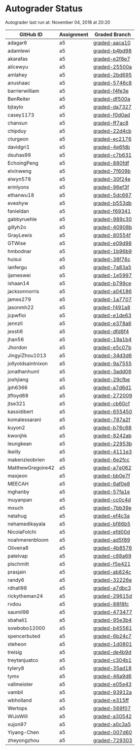 # Autograder Status
Autograder last run at: November 04, 2018 at 20:20

| GitHub ID | Assignment | Graded Branch |
|-----------|------------|---------------|
| adagar6 | a5 | [graded-aaca10](https://github.com/Fall2018COMP401-001/a5-adagar6/tree/graded-aaca10) | 
| adamlewi | a5 | [graded-b4bd98](https://github.com/Fall2018COMP401-001/a5-adamlewi/tree/graded-b4bd98) | 
| akarafas | a5 | [graded-e2f8e7](https://github.com/Fall2018COMP401-001/a5-akarafas/tree/graded-e2f8e7) | 
| alicewyu | a5 | [graded-25500a](https://github.com/Fall2018COMP401-001/a5-alicewyu/tree/graded-25500a) | 
| amlahey | a5 | [graded-2bd695](https://github.com/Fall2018COMP401-001/a5-amlahey/tree/graded-2bd695) | 
| anushaac | a5 | [graded-5746c8](https://github.com/Fall2018COMP401-001/a5-anushaac/tree/graded-5746c8) | 
| barrierwilliam | a5 | [graded-f4fe3e](https://github.com/Fall2018COMP401-001/a5-barrierwilliam/tree/graded-f4fe3e) | 
| BenReiter | a5 | [graded-df500a](https://github.com/Fall2018COMP401-001/a5-BenReiter/tree/graded-df500a) | 
| bjtaylo | a5 | [graded-da7327](https://github.com/Fall2018COMP401-001/a5-bjtaylo/tree/graded-da7327) | 
| casey1173 | a5 | [graded-f0d0ad](https://github.com/Fall2018COMP401-001/a5-casey1173/tree/graded-f0d0ad) | 
| chansun | a5 | [graded-ff7ac8](https://github.com/Fall2018COMP401-001/a5-chansun/tree/graded-ff7ac8) | 
| chipduy | a5 | [graded-22d4cb](https://github.com/Fall2018COMP401-001/a5-chipduy/tree/graded-22d4cb) | 
| cturgeon | a5 | [graded-ec2176](https://github.com/Fall2018COMP401-001/a5-cturgeon/tree/graded-ec2176) | 
| davidgri1 | a5 | [graded-4e6fdb](https://github.com/Fall2018COMP401-001/a5-davidgri1/tree/graded-4e6fdb) | 
| dsuhas99 | a5 | [graded-c7b631](https://github.com/Fall2018COMP401-001/a5-dsuhas99/tree/graded-c7b631) | 
| EchoingPeng | a5 | [graded-880fdf](https://github.com/Fall2018COMP401-001/a5-EchoingPeng/tree/graded-880fdf) | 
| elvinweng | a5 | [graded-7f609b](https://github.com/Fall2018COMP401-001/a5-elvinweng/tree/graded-7f609b) | 
| elwyn578 | a5 | [graded-30f24e](https://github.com/Fall2018COMP401-001/a5-elwyn578/tree/graded-30f24e) | 
| erinlyons | a5 | [graded-96ef3f](https://github.com/Fall2018COMP401-001/a5-erinlyons/tree/graded-96ef3f) | 
| ethanwu18 | a5 | [graded-5dc667](https://github.com/Fall2018COMP401-001/a5-ethanwu18/tree/graded-5dc667) | 
| eveshyw | a5 | [graded-b553db](https://github.com/Fall2018COMP401-001/a5-eveshyw/tree/graded-b553db) | 
| fanieldan | a5 | [graded-f69341](https://github.com/Fall2018COMP401-001/a5-fanieldan/tree/graded-f69341) | 
| gabbyruehle | a5 | [graded-989c30](https://github.com/Fall2018COMP401-001/a5-gabbyruehle/tree/graded-989c30) | 
| gillyh2o | a5 | [graded-40908b](https://github.com/Fall2018COMP401-001/a5-gillyh2o/tree/graded-40908b) | 
| GrayLewis | a5 | [graded-80554f](https://github.com/Fall2018COMP401-001/a5-GrayLewis/tree/graded-80554f) | 
| GTWise | a5 | [graded-e09d98](https://github.com/Fall2018COMP401-001/a5-GTWise/tree/graded-e09d98) | 
| hmbodnar | a5 | [graded-1b96b9](https://github.com/Fall2018COMP401-001/a5-hmbodnar/tree/graded-1b96b9) | 
| huisui | a5 | [graded-38f76c](https://github.com/Fall2018COMP401-001/a5-huisui/tree/graded-38f76c) | 
| ianfergu | a5 | [graded-7a83a5](https://github.com/Fall2018COMP401-001/a5-ianfergu/tree/graded-7a83a5) | 
| ijameswei | a5 | [graded-1e5997](https://github.com/Fall2018COMP401-001/a5-ijameswei/tree/graded-1e5997) | 
| ishaan14 | a5 | [graded-b799ce](https://github.com/Fall2018COMP401-001/a5-ishaan14/tree/graded-b799ce) | 
| jacksonnorris | a5 | [graded-a04186](https://github.com/Fall2018COMP401-001/a5-jacksonnorris/tree/graded-a04186) | 
| james279 | a5 | [graded-1a7707](https://github.com/Fall2018COMP401-001/a5-james279/tree/graded-1a7707) | 
| jasonmh22 | a5 | [graded-f491a8](https://github.com/Fall2018COMP401-001/a5-jasonmh22/tree/graded-f491a8) | 
| jcpwfloi | a5 | [graded-e1de63](https://github.com/Fall2018COMP401-001/a5-jcpwfloi/tree/graded-e1de63) | 
| jennzli | a5 | [graded-e378a6](https://github.com/Fall2018COMP401-001/a5-jennzli/tree/graded-e378a6) | 
| jessti6 | a5 | [graded-dfd8f4](https://github.com/Fall2018COMP401-001/a5-jessti6/tree/graded-dfd8f4) | 
| jhan56 | a5 | [graded-19a1b4](https://github.com/Fall2018COMP401-001/a5-jhan56/tree/graded-19a1b4) | 
| Jhordon | a5 | [graded-e5c07b](https://github.com/Fall2018COMP401-001/a5-Jhordon/tree/graded-e5c07b) | 
| JingyiZhou1013 | a5 | [graded-34d3d6](https://github.com/Fall2018COMP401-001/a5-JingyiZhou1013/tree/graded-34d3d6) | 
| jollyoldsaintnixon | a5 | [graded-9a7555](https://github.com/Fall2018COMP401-001/a5-jollyoldsaintnixon/tree/graded-9a7555) | 
| jonathanhuml | a5 | [graded-3add06](https://github.com/Fall2018COMP401-001/a5-jonathanhuml/tree/graded-3add06) | 
| joshjiang | a5 | [graded-29cfbe](https://github.com/Fall2018COMP401-001/a5-joshjiang/tree/graded-29cfbe) | 
| jph6366 | a5 | [graded-a7d6d1](https://github.com/Fall2018COMP401-001/a5-jph6366/tree/graded-a7d6d1) | 
| jtfloyd88 | a5 | [graded-272009](https://github.com/Fall2018COMP401-001/a5-jtfloyd88/tree/graded-272009) | 
| jtse321 | a5 | [graded-cb60cf](https://github.com/Fall2018COMP401-001/a5-jtse321/tree/graded-cb60cf) | 
| kassidibert | a5 | [graded-655450](https://github.com/Fall2018COMP401-001/a5-kassidibert/tree/graded-655450) | 
| komalessarani | a5 | [graded-787a2f](https://github.com/Fall2018COMP401-001/a5-komalessarani/tree/graded-787a2f) | 
| kuyon2 | a5 | [graded-b76c68](https://github.com/Fall2018COMP401-001/a5-kuyon2/tree/graded-b76c68) | 
| kwonjhk | a5 | [graded-8242ab](https://github.com/Fall2018COMP401-001/a5-kwonjhk/tree/graded-8242ab) | 
| leungkean | a5 | [graded-22953b](https://github.com/Fall2018COMP401-001/a5-leungkean/tree/graded-22953b) | 
| lkeilly | a5 | [graded-4111e3](https://github.com/Fall2018COMP401-001/a5-lkeilly/tree/graded-4111e3) | 
| makenzieobrien | a5 | [graded-6e2fcc](https://github.com/Fall2018COMP401-001/a5-makenzieobrien/tree/graded-6e2fcc) | 
| MatthewGregoire42 | a5 | [graded-a7e062](https://github.com/Fall2018COMP401-001/a5-MatthewGregoire42/tree/graded-a7e062) | 
| maxjeon | a5 | [graded-bb0e7f](https://github.com/Fall2018COMP401-001/a5-maxjeon/tree/graded-bb0e7f) | 
| MEECAH | a5 | [graded-6af0e8](https://github.com/Fall2018COMP401-001/a5-MEECAH/tree/graded-6af0e8) | 
| mghanby | a5 | [graded-57fa1e](https://github.com/Fall2018COMP401-001/a5-mghanby/tree/graded-57fa1e) | 
| muyanpan | a5 | [graded-cc0c4d](https://github.com/Fall2018COMP401-001/a5-muyanpan/tree/graded-cc0c4d) | 
| mxuch | a5 | [graded-7bb39e](https://github.com/Fall2018COMP401-001/a5-mxuch/tree/graded-7bb39e) | 
| natahug | a5 | [graded-ef4c3a](https://github.com/Fall2018COMP401-001/a5-natahug/tree/graded-ef4c3a) | 
| nehamedikayala | a5 | [graded-bf86b5](https://github.com/Fall2018COMP401-001/a5-nehamedikayala/tree/graded-bf86b5) | 
| NicolaFolchi | a5 | [graded-efd00d](https://github.com/Fall2018COMP401-001/a5-NicolaFolchi/tree/graded-efd00d) | 
| noahmerenbloom | a5 | [graded-ad5f89](https://github.com/Fall2018COMP401-001/a5-noahmerenbloom/tree/graded-ad5f89) | 
| Oliveira8 | a5 | [graded-4b8576](https://github.com/Fall2018COMP401-001/a5-Oliveira8/tree/graded-4b8576) | 
| patelvap | a5 | [graded-c88a69](https://github.com/Fall2018COMP401-001/a5-patelvap/tree/graded-c88a69) | 
| plschmitt | a5 | [graded-f5e421](https://github.com/Fall2018COMP401-001/a5-plschmitt/tree/graded-f5e421) | 
| prasjain | a5 | [graded-ab824c](https://github.com/Fall2018COMP401-001/a5-prasjain/tree/graded-ab824c) | 
| randy6 | a5 | [graded-32226e](https://github.com/Fall2018COMP401-001/a5-randy6/tree/graded-32226e) | 
| rdhall98 | a5 | [graded-a7dbc3](https://github.com/Fall2018COMP401-001/a5-rdhall98/tree/graded-a7dbc3) | 
| rickytheman24 | a5 | [graded-29615d](https://github.com/Fall2018COMP401-001/a5-rickytheman24/tree/graded-29615d) | 
| rvdou | a5 | [graded-88f8fc](https://github.com/Fall2018COMP401-001/a5-rvdou/tree/graded-88f8fc) | 
| saumil98 | a5 | [graded-473477](https://github.com/Fall2018COMP401-001/a5-saumil98/tree/graded-473477) | 
| sbahali1 | a5 | [graded-95e3b4](https://github.com/Fall2018COMP401-001/a5-sbahali1/tree/graded-95e3b4) | 
| sowbobo12000 | a5 | [graded-b45561](https://github.com/Fall2018COMP401-001/a5-sowbobo12000/tree/graded-b45561) | 
| spencerbuted | a5 | [graded-6b24c7](https://github.com/Fall2018COMP401-001/a5-spencerbuted/tree/graded-6b24c7) | 
| steheon | a5 | [graded-1d0801](https://github.com/Fall2018COMP401-001/a5-steheon/tree/graded-1d0801) | 
| treisig | a5 | [graded-de4b9d](https://github.com/Fall2018COMP401-001/a5-treisig/tree/graded-de4b9d) | 
| treytanjuatco | a5 | [graded-c304b1](https://github.com/Fall2018COMP401-001/a5-treytanjuatco/tree/graded-c304b1) | 
| tylery8 | a5 | [graded-35ad18](https://github.com/Fall2018COMP401-001/a5-tylery8/tree/graded-35ad18) | 
| tymx | a5 | [graded-46a9d6](https://github.com/Fall2018COMP401-001/a5-tymx/tree/graded-46a9d6) | 
| vallmeister | a5 | [graded-e05e43](https://github.com/Fall2018COMP401-001/a5-vallmeister/tree/graded-e05e43) | 
| vambil | a5 | [graded-93912a](https://github.com/Fall2018COMP401-001/a5-vambil/tree/graded-93912a) | 
| wbholland | a5 | [graded-e315ff](https://github.com/Fall2018COMP401-001/a5-wbholland/tree/graded-e315ff) | 
| Wertops | a5 | [graded-569f07](https://github.com/Fall2018COMP401-001/a5-Wertops/tree/graded-569f07) | 
| WiJoWill | a5 | [graded-a30542](https://github.com/Fall2018COMP401-001/a5-WiJoWill/tree/graded-a30542) | 
| xujon97 | a5 | [graded-a0c3a5](https://github.com/Fall2018COMP401-001/a5-xujon97/tree/graded-a0c3a5) | 
| Yiyang-Chen | a5 | [graded-007d60](https://github.com/Fall2018COMP401-001/a5-Yiyang-Chen/tree/graded-007d60) | 
| zheyongzhou | a5 | [graded-729303](https://github.com/Fall2018COMP401-001/a5-zheyongzhou/tree/graded-729303) | 
